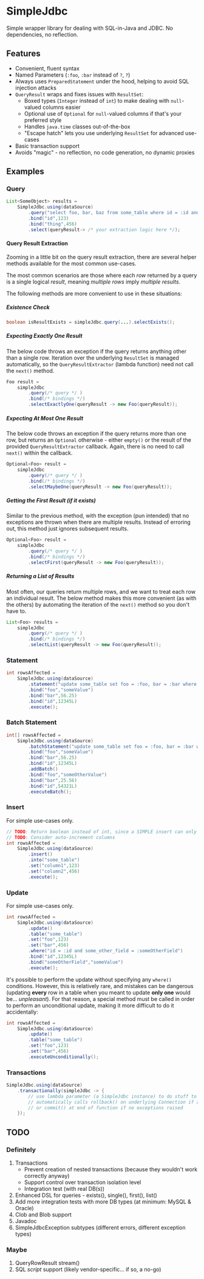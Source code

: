 # SimpleJdbc

Simple wrapper library for dealing with SQL-in-Java and JDBC. No dependencies, no reflection.

## Features

* Convenient, fluent syntax
* Named Parameters (`:foo`, `:bar` instead of `?`, `?`)
* Always uses `PreparedStatement` under the hood, helping to avoid SQL injection attacks
* `QueryResult` wraps and fixes issues with `ResultSet`:
    * Boxed types (`Integer` instead of `int`) to make dealing with `null`-valued columns easier
    * Optional use of `Optional` for `null`-valued columns if that's your preferred style
    * Handles `java.time` classes out-of-the-box
    * "Escape hatch" lets you use underlying `ResultSet` for advanced use-cases
* Basic transaction support
* Avoids "magic" - no reflection, no code generation, no dynamic proxies

## Examples

### Query

```java
List<SomeObject> results =
    SimpleJdbc.using(dataSource)
        .query("select foo, bar, baz from some_table where id = :id and thing = :thing")
        .bind("id",123)
        .bind("thing",456)
        .select(queryResult-> /* your extraction logic here */);
```

#### Query Result Extraction

Zooming in a little bit on the query result extraction, there are several helper methods available
for the most common use-cases.

The most common scenarios are those where each _row_ returned by a query is a single logical
_result_, meaning _multiple rows_ imply _multiple results_.

The following methods are more convenient to use in these situations:

##### Existence Check

```java
boolean isResultExists = simpleJdbc.query(...).selectExists();
```

##### Expecting _Exactly One_ Result

The below code throws an exception if the query returns anything other than a single row. Iteration
over the underlying `ResultSet` is managed automatically, so the `QueryResultExtractor`
(lambda function) need not call the `next()` method.

```java
Foo result =
    simpleJdbc
        .query(/* query */ )
        .bind(/* bindings */)
        .selectExactlyOne(queryResult -> new Foo(queryResult));
```

##### Expecting _At Most One_ Result

The below code throws an exception if the query returns more than one row, but returns an `Optional`
otherwise - either `empty()` or the result of the provided `QueryResultExtractor` callback. Again,
there is no need to call `next()` within the callback.

```java
Optional<Foo> result =
    simpleJdbc
        .query(/* query */ )
        .bind(/* bindings */)
        .selectMaybeOne(queryResult -> new Foo(queryResult));
```

##### Getting the First Result (if it exists)

Similar to the previous method, with the exception (pun intended) that no exceptions are thrown when
there are multiple results. Instead of erroring out, this method just ignores subsequent results.

```java
Optional<Foo> result =
    simpleJdbc
        .query(/* query */ )
        .bind(/* bindings */)
        .selectFirst(queryResult -> new Foo(queryResult));
```

##### Returning a List of Results

Most often, our queries return multiple rows, and we want to treat each row an individual
result. The below method makes this more convenient (as with the others) by automating the iteration
of the `next()` method so you don't have to.

```java
List<Foo> results =
    simpleJdbc
        .query(/* query */ )
        .bind(/* bindings */)
        .selectList(queryResult -> new Foo(queryResult));
```

### Statement

```java
int rowsAffected =
    SimpleJdbc.using(dataSource)
        .statement("update some_table set foo = :foo, bar = :bar where id = :id")
        .bind("foo","someValue")
        .bind("bar",56.25)
        .bind("id",12345L)
        .execute();
```

### Batch Statement

```java
int[] rowsAffected =
    SimpleJdbc.using(dataSource)
        .batchStatement("update some_table set foo = :foo, bar = :bar where id = :id")
        .bind("foo","someValue")
        .bind("bar",56.25)
        .bind("id",12345L)
        .addBatch()
        .bind("foo","someOtherValue")
        .bind("bar",25.56)
        .bind("id",54321L)
        .executeBatch();

```

### Insert

For simple use-cases only.

```java
// TODO: Return boolean instead of int, since a SIMPLE insert can only affect one row
// TODO: Consider auto-increment columns
int rowsAffected =
    SimpleJdbc.using(dataSource)
        .insert()
        .into("some_table")
        .set("column1",123)
        .set("column2",456)
        .execute();
```

### Update

For simple use-cases only.

```java
int rowsAffected =
    SimpleJdbc.using(dataSource)
        .update()
        .table("some_table")
        .set("foo",123)
        .set("bar",456)
        .where("id = :id and some_other_field = :someOtherField")
        .bind("id",12345L)
        .bind("someOtherField","someValue")
        .execute();
```

It's possible to perform the update without specifying any `where()` conditions. However, this is
relatively rare, and mistakes can be dangerous (updating **every** row in a table when you meant to
update **only one** would be... _unpleasant_). For that reason, a special method must be called in
order to perform an unconditional update, making it more difficult to do it accidentally:

```java
int rowsAffected =
    SimpleJdbc.using(dataSource)
        .update()
        .table("some_table")
        .set("foo",123)
        .set("bar",456)
        .executeUnconditionally();
```

### Transactions

```java
SimpleJdbc.using(dataSource)
    .transactionally(simpleJdbc -> {
        // use lambda parameter (a SimpleJdbc instance) to do stuff to the database 
        // automatically calls rollback() on underlying Connection if an exception is raised
        // or commit() at end of function if no exceptions raised
    });
```

## TODO

### Definitely

1. Transactions
    * Prevent creation of nested transactions (because they wouldn't work correctly anyway)
    * Support control over transaction isolation level
    * Integration test (with real DB(s))
2. Enhanced DSL for queries - exists(), single(), first(), list()
3. Add more integration tests with more DB types (at minimum: MySQL & Oracle)
4. Clob and Blob support
5. Javadoc
6. SimpleJdbcException subtypes (different errors, different exception types)

### Maybe

1. QueryRowResult stream()
3. SQL _script_ support (likely vendor-specific... if so, a no-go)